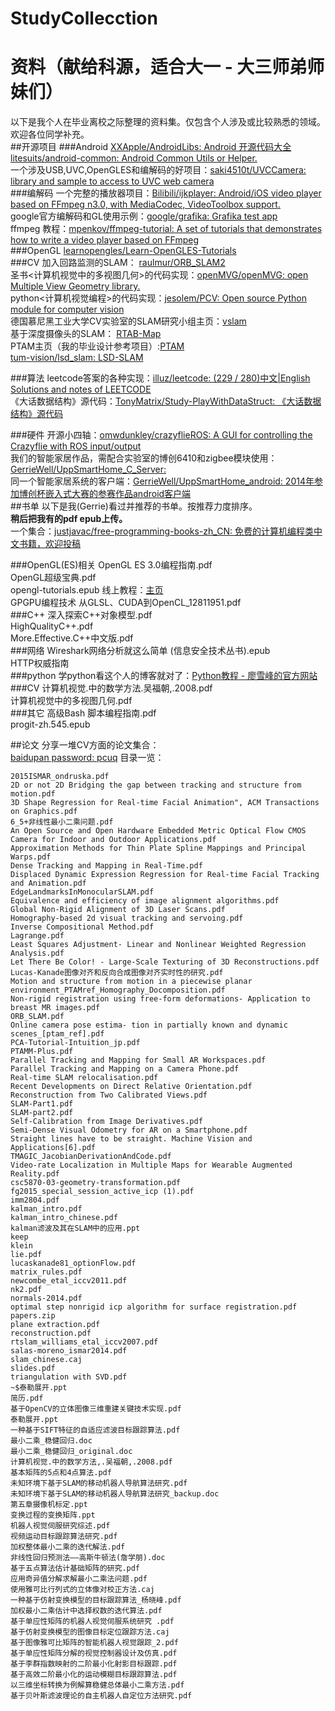 # StudyCollecction
# 资料（献给科源，适合大一 - 大三师弟师妹们）
以下是我个人在毕业离校之际整理的资料集。仅包含个人涉及或比较熟悉的领域。欢迎各位同学补充。    
##开源项目
###Android
[XXApple/AndroidLibs: Android 开源代码大全](https://github.com/XXApple/AndroidLibs)   
[litesuits/android-common: Android Common Utils or Helper.](https://github.com/litesuits/android-common)   
一个涉及USB,UVC,OpenGLES和编解码的好项目：[saki4510t/UVCCamera: library and sample to access to UVC web camera](https://github.com/saki4510t/UVCCamera)    
###编解码
一个完整的播放器项目：[Bilibili/ijkplayer: Android/iOS video player based on FFmpeg n3.0, with MediaCodec, VideoToolbox support.](https://github.com/Bilibili/ijkplayer)    
google官方编解码和GL使用示例：[google/grafika: Grafika test app](https://github.com/google/grafika)    
ffmpeg 教程：[mpenkov/ffmpeg-tutorial: A set of tutorials that demonstrates how to write a video player based on FFmpeg](https://github.com/mpenkov/ffmpeg-tutorial)    
###OpenGL
[learnopengles/Learn-OpenGLES-Tutorials](https://github.com/learnopengles/Learn-OpenGLES-Tutorials)    
###CV
加入回路监测的SLAM： [raulmur/ORB_SLAM2](https://github.com/raulmur/ORB_SLAM2)    
圣书<计算机视觉中的多视图几何>的代码实现：[openMVG/openMVG: open Multiple View Geometry library.](https://github.com/openMVG/openMVG)   
python<计算机视觉编程>的代码实现：[jesolem/PCV: Open source Python module for computer vision](https://github.com/jesolem/PCV)    
德国慕尼黑工业大学CV实验室的SLAM研究小组主页：[vslam](http://vision.in.tum.de/research/vslam)   
基于深度摄像头的SLAM： [RTAB-Map](http://introlab.github.io/rtabmap/)   
PTAM主页（我的毕业设计参考项目）:[PTAM](https://ewokrampage.wordpress.com/)  
[tum-vision/lsd_slam: LSD-SLAM](https://github.com/tum-vision/lsd_slam)  

###算法
leetcode答案的各种实现：[illuz/leetcode: (229 / 280)中文|English Solutions and notes of LEETCODE](https://github.com/illuz/leetcode)  
《大话数据结构》源代码：[TonyMatrix/Study-PlayWithDataStruct:    《大话数据结构》源代码](https://github.com/TonyMatrix/Study-PlayWithDataStruct)   

###硬件
开源小四轴：[omwdunkley/crazyflieROS: A GUI for controlling the Crazyflie with ROS   input/output](https://github.com/omwdunkley/crazyflieROS)   
我们的智能家居作品，需配合实验室的博创6410和zigbee模块使用：[GerrieWell/UppSmartHome_C_Server:](https://github.com/GerrieWell/UppSmartHome_C_Server)   
同一个智能家居系统的客户端：[GerrieWell/UppSmartHome_android: 2014年参加博创杯嵌入式大赛的参赛作品android客户端](https://github.com/GerrieWell/UppSmartHome_android)     
##书单
以下是我(Gerrie)看过并推荐的书单。按推荐力度排序。  
**稍后把我有的pdf epub上传。**  
一个集合：[justjavac/free-programming-books-zh_CN:    免费的计算机编程类中文书籍，欢迎投稿](https://github.com/justjavac/free-programming-books-zh_CN)   

###OpenGL(ES)相关
OpenGL ES 3.0编程指南.pdf   
OpenGL超级宝典.pdf   
opengl-tutorials.epub 线上教程：[主页](http://www.opengl-tutorial.org/cn/)   
GPGPU编程技术  从GLSL、CUDA到OpenCL_12811951.pdf   
###C++
深入探索C++对象模型.pdf   
HighQualityC++.pdf   
More.Effective.C++中文版.pdf  
###网络
Wireshark网络分析就这么简单 (信息安全技术丛书).epub   
HTTP权威指南    
###python
学python看这个人的博客就对了：[Python教程 - 廖雪峰的官方网站](http://www.liaoxuefeng.com/wiki/0014316089557264a6b348958f449949df42a6d3a2e542c000)   
###CV
计算机视觉.中的数学方法.吴福朝,.2008.pdf    
计算机视觉中的多视图几何.pdf   
###其它
高级Bash 脚本编程指南.pdf   
progit-zh.545.epub 

##论文
分享一堆CV方面的论文集合：     
[baidupan password: pcuq](http://pan.baidu.com/s/1i4UWd7n)
目录一览：
```
2015ISMAR_ondruska.pdf
2D or not 2D Bridging the gap between tracking and structure from motion.pdf
3D Shape Regression for Real-time Facial Animation", ACM Transactions on Graphics.pdf
6_5+非线性最小二乘问题.pdf
An Open Source and Open Hardware Embedded Metric Optical Flow CMOS Camera for Indoor and Outdoor Applications.pdf
Approximation Methods for Thin Plate Spline Mappings and Principal Warps.pdf
Dense Tracking and Mapping in Real-Time.pdf
Displaced Dynamic Expression Regression for Real-time Facial Tracking and Animation.pdf
EdgeLandmarksInMonocularSLAM.pdf
Equivalence and efficiency of image alignment algorithms.pdf
Global Non-Rigid Alignment of 3D Laser Scans.pdf
Homography-based 2d visual tracking and servoing.pdf
Inverse Compositional Method.pdf
Lagrange.pdf
Least Squares Adjustment- Linear and Nonlinear Weighted Regression Analysis.pdf
Let There Be Color! - Large-Scale Texturing of 3D Reconstructions.pdf
Lucas-Kanade图像对齐和反向合成图像对齐实时性的研究.pdf
Motion and structure from motion in a piecewise planar environment_PTAMref_Homography_Docomposition.pdf
Non-rigid registration using free-form deformations- Application to breast MR images.pdf
ORB_SLAM.pdf
Online camera pose estima- tion in partially known and dynamic scenes_[ptam_ref].pdf
PCA-Tutorial-Intuition_jp.pdf
PTAMM-Plus.pdf
Parallel Tracking and Mapping for Small AR Workspaces.pdf
Parallel Tracking and Mapping on a Camera Phone.pdf
Real-time SLAM relocalisation.pdf
Recent Developments on Direct Relative Orientation.pdf
Reconstruction from Two Calibrated Views.pdf
SLAM-Part1.pdf
SLAM-part2.pdf
Self-Calibration from Image Derivatives.pdf
Semi-Dense Visual Odometry for AR on a Smartphone.pdf
Straight lines have to be straight. Machine Vision and Applications[6].pdf
TMAGIC_JacobianDerivationAndCode.pdf
Video-rate Localization in Multiple Maps for Wearable Augmented Reality.pdf
csc5870-03-geometry-transformation.pdf
fg2015_special_session_active_icp (1).pdf
imm2804.pdf
kalman_intro.pdf
kalman_intro_chinese.pdf
kalman滤波及其在SLAM中的应用.ppt
keep
klein
lie.pdf
lucaskanade81_optionFlow.pdf
matrix_rules.pdf
newcombe_etal_iccv2011.pdf
nk2.pdf
normals-2014.pdf
optimal step nonrigid icp algorithm for surface registration.pdf
papers.zip
plane extraction.pdf
reconstruction.pdf
rtslam_williams_etal_iccv2007.pdf
salas-moreno_ismar2014.pdf
slam_chinese.caj
slides.pdf
triangulation with SVD.pdf
~$泰勒展开.ppt
简历.pdf
基于OpenCV的立体图像三维重建关键技术实现.pdf
泰勒展开.ppt
一种基于SIFT特征的自适应滤波目标跟踪算法.pdf
最小二乘_稳健回归.doc
最小二乘_稳健回归_original.doc
计算机视觉.中的数学方法,.吴福朝,.2008.pdf
基本矩阵的5点和4点算法.pdf
未知环境下基于SLAM的移动机器人导航算法研究.pdf
未知环境下基于SLAM的移动机器人导航算法研究_backup.doc
第五章摄像机标定.ppt
变换过程的变换矩阵.ppt
机器人视觉伺服研究综述.pdf
视频运动目标跟踪算法研究.pdf
加权整体最小二乘的迭代解法.pdf
非线性回归预测法——高斯牛顿法(詹学朋).doc
基于五点算法估计基础矩阵的研究.pdf
应用奇异值分解求解最小二乘法问题.pdf
使用雅可比行列式的立体像对校正方法.caj
一种基于仿射变换模型的目标跟踪算法_杨晓峰.pdf
加权最小二乘估计中选择权数的迭代算法.pdf
基于单应性矩阵的机器人视觉伺服系统研究 .pdf
基于仿射变换模型的图像目标定位跟踪方法.caj
基于图像雅可比矩阵的智能机器人视觉跟踪_2.pdf
基于单应性矩阵分解的视觉控制器设计及仿真.pdf
基于李群指数映射的二阶最小化射影目标跟踪.pdf
基于高效二阶最小化的运动模糊目标跟踪算法.pdf
以三维坐标转换为例解算稳健总体最小二乘方法.pdf
基于贝叶斯滤波理论的自主机器人自定位方法研究.pdf
```


